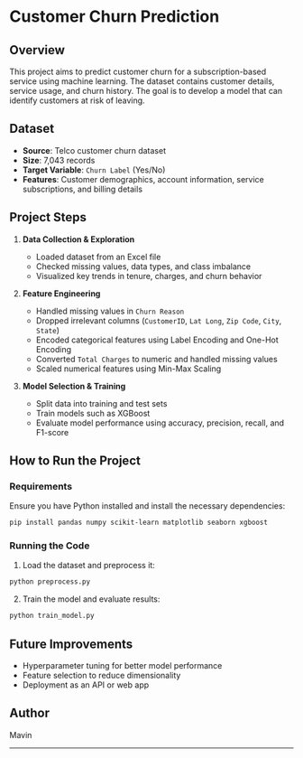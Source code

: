 # Customer Churn Prediction

## Overview
This project aims to predict customer churn for a subscription-based service using machine learning. The dataset contains customer details, service usage, and churn history. The goal is to develop a model that can identify customers at risk of leaving.

## Dataset
- **Source**: Telco customer churn dataset
- **Size**: 7,043 records
- **Target Variable**: `Churn Label` (Yes/No)
- **Features**: Customer demographics, account information, service subscriptions, and billing details

## Project Steps
1. **Data Collection & Exploration**
   - Loaded dataset from an Excel file
   - Checked missing values, data types, and class imbalance
   - Visualized key trends in tenure, charges, and churn behavior

2. **Feature Engineering**
   - Handled missing values in `Churn Reason`
   - Dropped irrelevant columns (`CustomerID`, `Lat Long`, `Zip Code`, `City`, `State`)
   - Encoded categorical features using Label Encoding and One-Hot Encoding
   - Converted `Total Charges` to numeric and handled missing values
   - Scaled numerical features using Min-Max Scaling

3. **Model Selection & Training** 
   - Split data into training and test sets
   - Train models such as XGBoost
   - Evaluate model performance using accuracy, precision, recall, and F1-score

## How to Run the Project
### Requirements
Ensure you have Python installed and install the necessary dependencies:
```sh
pip install pandas numpy scikit-learn matplotlib seaborn xgboost
```

### Running the Code
1. Load the dataset and preprocess it:
```python
python preprocess.py
```
2. Train the model and evaluate results:
```python
python train_model.py
```

## Future Improvements
- Hyperparameter tuning for better model performance
- Feature selection to reduce dimensionality
- Deployment as an API or web app

## Author
Mavin

---

